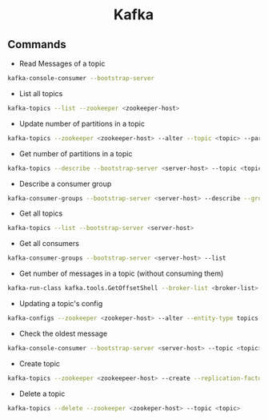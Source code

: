 <h1 align="center">Kafka</h1>

## Commands

- Read Messages of a topic

```bash
kafka-console-consumer --bootstrap-server
```

- List all topics

```bash
kafka-topics --list --zookeeper <zookeeper-host>
```

- Update number of partitions in a topic

```bash
kafka-topics --zookeeper <zookeeper-host> --alter --topic <topic> --partitions 6
```

- Get number of partitions in a topic

```bash
kafka-topics --describe --bootstrap-server <server-host> --topic <topic>
```

- Describe a consumer group

```bash
kafka-consumer-groups --bootstrap-server <server-host> --describe --group <group-name>
```

- Get all topics

```bash
kafka-topics --list --bootstrap-server <server-host>
```

- Get all consumers

```bash
kafka-consumer-groups --bootstrap-server <server-host> --list
```

- Get number of messages in a topic (without consuming them)

```bash
kafka-run-class kafka.tools.GetOffsetShell --broker-list <broker-list> --topic <topic> --time -1 --offsets 1 | awk -F  ":" '{sum += $3} END {print sum}'
```

- Updating a topic's config

```bash
kafka-configs --zookeeper <zookeper-host> --alter --entity-type topics --entity-name <topic> --add-config cleanup.policy=compact
```

- Check the oldest message

```bash
kafka-console-consumer --bootstrap-server <server-host> --topic <topic> --max-messages 1 --from-beginning
```

- Create topic

```bash
kafka-topics --zookeeper <zookeepeer-host> --create --replication-factor 1 --partitions 3 --topic <topic>
```

- Delete a topic

```bash
kafka-topics --delete --zookeeper <zookeper-host> --topic <topic>
```
